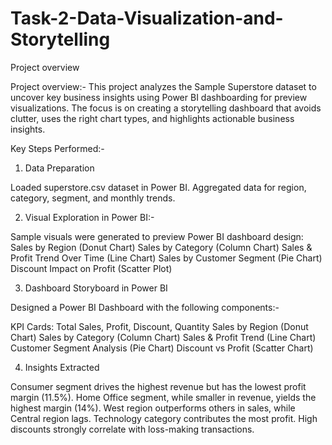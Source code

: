 # Task-2-Data-Visualization-and-Storytelling

Project overview

Project overview:-
This project analyzes the Sample Superstore dataset to uncover key business insights using Power BI dashboarding for preview visualizations. The focus is on creating a storytelling dashboard that avoids clutter, uses the right chart types, and highlights actionable business insights.

 Key Steps Performed:-
 1. Data Preparation

Loaded superstore.csv dataset in Power BI.
Aggregated data for region, category, segment, and monthly trends.

2. Visual Exploration in Power BI:-

Sample visuals were generated to preview Power BI dashboard design:
Sales by Region (Donut Chart)
Sales by Category (Column Chart)
Sales & Profit Trend Over Time (Line Chart)
Sales by Customer Segment (Pie Chart)
Discount Impact on Profit (Scatter Plot)

3. Dashboard Storyboard in Power BI

Designed a Power BI Dashboard with the following components:-

KPI Cards: Total Sales, Profit, Discount, Quantity
Sales by Region (Donut Chart)
Sales by Category (Column Chart)
Sales & Profit Trend (Line Chart)
Customer Segment Analysis (Pie Chart)
Discount vs Profit (Scatter Chart)

4. Insights Extracted

Consumer segment drives the highest revenue but has the lowest profit margin (11.5%).
Home Office segment, while smaller in revenue, yields the highest margin (14%).
West region outperforms others in sales, while Central region lags.
Technology category contributes the most profit.
High discounts strongly correlate with loss-making transactions.
